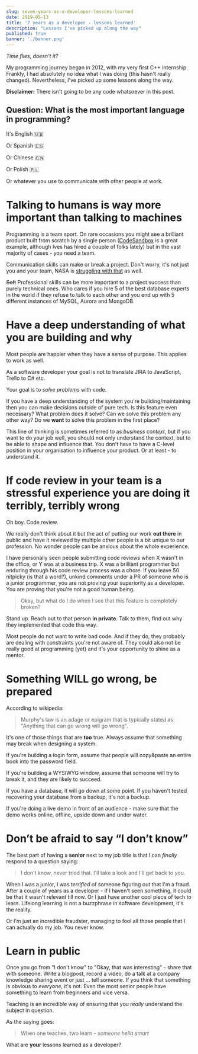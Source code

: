 ```yaml
---
slug: seven-years-as-a-developer-lessons-learned
date: 2019-05-13
title: '7 years as a developer - lessons learned'
description: "Lessons I've picked up along the way"
published: true
banner: './banner.png'
---
```


_Time flies, doesn't it?_

My programming journey began in 2012, with my very first C++ internship. Frankly, I had absolutely no idea what I was doing (this hasn't really changed). Nevertheless, I've picked up some lessons along the way.

**Disclaimer:** There isn't going to be any code whatsoever in this post.

## Question: What is the most important language in programming?

It's English 🇬🇧

Or Spanish 🇪🇸

Or Chinese 🇨🇳

Or Polish 🇵🇱

Or whatever you use to communicate with other people at work.

# Talking to humans is way more important than talking to machines

Programming is a team sport. On rare occasions you might see a brilliant product built from scratch by a single person ([CodeSandbox](http://codesandbox.io) is a great example, although Ives has hired a couple of folks lately) but in the vast majority of cases - you need a team.

Communication skills can make or break a project. Don't worry, it's not just you and your team, NASA is [struggling with that](https://sma.nasa.gov/docs/default-source/safety-messages/safetymessage-2009-08-01-themarsclimateorbitermishap.pdf?sfvrsn=eaa1ef8_4) as well.

~~Soft~~ Professional skills can be more important to a project success than purely technical ones. Who cares if you hire 5 of the best database experts in the world if they refuse to talk to each other and you end up with 5 different instances of MySQL, Aurora and MongoDB.

# Have a deep understanding of what you are building and why

Most people are happier when they have a sense of purpose. This applies to work as well.

As a software developer your goal is not to translate JIRA to JavaScript, Trello to C# etc.

Your goal is to _solve problems_ with code.

If you have a deep understanding of the system you're building/maintaining then you can make decisions outside of pure tech. Is this feature even necessary? What problem does it solve? Can we solve this problem any other way? Do we **want** to solve this problem in the first place?

This line of thinking is sometimes referred to as _business context_, but if you want to do your job well, you should not only understand the context, but to be able to shape and influence that. You don't have to have a C-level position in your organisation to influence your product. Or at least - to understand it.

# If code review in your team is a stressful experience you are doing it terribly, terribly wrong

Oh boy. Code review.

We really don't think about it but the act of putting our work **out there** in public and have it reviewed by multiple other people is a bit unique to our profession. No wonder people can be anxious about the whole experience.

I have personally seen people submitting code reviews when X wasn't in the office, or Y was at a business trip. X was a brilliant programmer but enduring through his code review process was a chore. If you leave 50 nitpicky (is that a word?), unkind comments under a PR of someone who is a junior programmer, you are not proving your superiority as a developer. You are proving that you're not a good human being.

> Okay, but what do I do when I see that this feature is completely broken?

Stand up. Reach out to that person **in private**. Talk to them, find out why they implemented that code this way.

Most people do not want to write bad code. And if they do, they probably are dealing with constraints you're not aware of. They could also not be really good at programming (yet) and it's your opportunity to shine as a mentor.

# Something WILL go wrong, be prepared

According to wikipedia:

> Murphy's law is an adage or epigram that is typically stated as: "Anything that can go wrong will go wrong".

It's one of those things that are **too** true. Always assume that something may break when designing a system.

If you're building a login form, assume that people will copy&paste an entire book into the password field.

If you're building a WYSIWYG window, assume that someone will try to break it, and they are likely to succeed.

If you have a database, it will go down at some point. If you haven't tested recovering your database from a backup, it's not a backup.

If you're doing a live demo in front of an audience - make sure that the demo works online, offline, upside down and under water.

# Don’t be afraid to say “I don’t know”

The best part of having a **senior** next to my job title is that I can _finally_ respond to a question saying:

> I don't know, never tried that. I'll take a look and I'll get back to you.

When I was a junior, I was _terrified_ of someone figuring out that I'm a fraud. After a couple of years as a developer - if I haven't seen something, it could be that it wasn't relevant till now. Or I just have another cool piece of tech to learn. Lifelong learning is not a buzzphrase in software development, it's the reality.

Or I'm just an incredible fraudster, managing to fool all those people that I can actually do my job. You never know.

# Learn in public

Once you go from "I don't know" to "Okay, that was interesting" - share that with someone. Write a blogpost, record a video, do a talk at a company knowledge sharing event or just ... tell someone. If you think that something is obvious to _everyone_, it's not. Even the most senior people have something to learn from beginners and vice versa.

Teaching is an incredible way of ensuring that you _really_ understand the subject in question.

As the saying goes:

> When one teaches, two learn - _someone hella smart_

What are **your** lessons learned as a developer?
